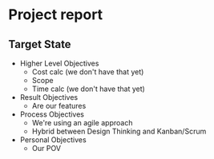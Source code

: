 # Project report

## Target State

- Higher Level Objectives
  - Cost calc (we don't have that yet)
  - Scope
  - Time calc (we don't have that yet)
- Result Objectives
  - Are our features
- Process Objectives
  - We're using an agile approach
  - Hybrid between Design Thinking and Kanban/Scrum
- Personal Objectives
  - Our POV
